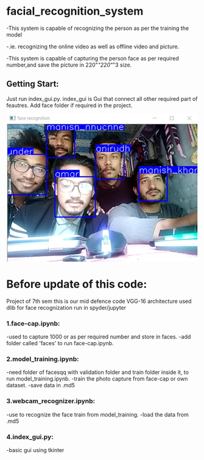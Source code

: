 # facial_recognition_system

-This system is capable of recognizing the person as per the training the model 

-.ie. recognizing the online video as well as offline video and picture.

-This system is capable of capturing the person face as per required number,and save the picture in 220"*"220"*"3 size.

## Getting Start:
Just run index_gui.py.
index_gui is Gui that connect all other required part of feautres.
Add face folder if required in the project.


![Banner](https://github.com/tamakhusunder/Images/blob/master/magicball/face_recognization.jpg)

# Before update of this code:
Project of 7th sem
this is our mid defence code
VGG-16 architecture
used dlib for face recognization
run in spyder/jupyter
### 1.face-cap.ipynb:
-used to capture 1000 or as per required number and store in faces.
-add folder called 'faces' to run face-cap.ipynb.

### 2.model_training.ipynb:
-need folder of facesqq with validation folder and train folder inside it, to run model_training.ipynb.
-train the photo capture from face-cap or own dataset.
-save data in .md5

### 3.webcam_recognizer.ipynb:
-use to recognize the face train from model_training.
-load the data from .md5

### 4.index_gui.py:
-basic gui using tkinter

